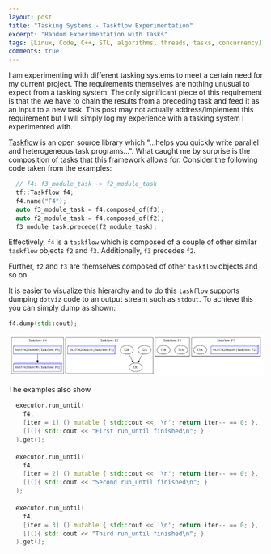 ```yaml
---
layout: post
title: "Tasking Systems - Taskflow Experimentation"
excerpt: "Random Experimentation with Tasks"
tags: [Linux, Code, C++, STL, algorithms, threads, tasks, concurrency]
comments: true
---
```

I am experimenting with different tasking systems to meet a certain need for my
current project. The requirements themselves are nothing unusual to expect from
a tasking system. The only significant piece of this requirement is that the we
have to chain the results from a preceding task and feed it as an input to a new
task. This post may not actually address/implement this requirement but I will
simply log my experience with a tasking system I experimented with.

[Taskflow](https://taskflow.github.io/taskflow/) is an open source library which
"...helps you quickly write parallel and heterogeneous task programs...". What
caught me by surprise is the composition of tasks that this framework allows
for. Consider the following code taken from the examples:

```c++
  // f4: f3_module_task -> f2_module_task
  tf::Taskflow f4; 
  f4.name("F4");
  auto f3_module_task = f4.composed_of(f3);
  auto f2_module_task = f4.composed_of(f2);
  f3_module_task.precede(f2_module_task);
```

Effectively, `f4` is a `taskflow` which is composed of a couple of other similar
`taskflow` objects `f2` and `f3`. Additionally, `f3` precedes `f2`.

Further, `f2` and `f3` are themselves composed of other `taskflow` objects and
so on.

It is easier to visualize this hierarchy and to do this `taskflow` supports
dumping `dotviz` code to an output stream such as `stdout`. To achieve this you
can simply dump as shown:

```c++
f4.dump(std::cout);
```

![](/images/taskflow_viz.svg)


The examples also show 

```c++
  executor.run_until(
    f4, 
    [iter = 1] () mutable { std::cout << '\n'; return iter-- == 0; }, 
    [](){ std::cout << "First run_until finished\n"; }
  ).get();

  executor.run_until(
    f4, 
    [iter = 2] () mutable { std::cout << '\n'; return iter-- == 0; }, 
    [](){ std::cout << "Second run_until finished\n"; }
  );

  executor.run_until(
    f4, 
    [iter = 3] () mutable { std::cout << '\n'; return iter-- == 0; }, 
    [](){ std::cout << "Third run_until finished\n"; }
  ).get();
```

